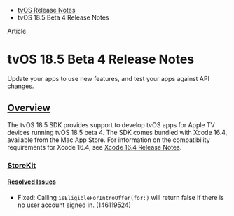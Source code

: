 - [tvOS Release Notes](https://developer.apple.com/documentation/tvos-release-notes)
- tvOS 18.5 Beta 4 Release Notes

Article

# tvOS 18.5 Beta 4 Release Notes

Update your apps to use new features, and test your apps against API changes.

## [Overview](https://developer.apple.com/documentation/tvos-release-notes/tvos-18_5-release-notes#Overview)

The tvOS 18.5 SDK provides support to develop tvOS apps for Apple TV devices running tvOS 18.5 beta 4. The SDK comes bundled with Xcode 16.4, available from the Mac App Store. For information on the compatibility requirements for Xcode 16.4, see [Xcode 16.4 Release Notes](https://developer.apple.com/documentation/Xcode-Release-Notes/xcode-16_4-release-notes).

### [StoreKit](https://developer.apple.com/documentation/tvos-release-notes/tvos-18_5-release-notes#StoreKit)

#### [Resolved Issues](https://developer.apple.com/documentation/tvos-release-notes/tvos-18_5-release-notes#Resolved-Issues)

- Fixed: Calling `isEligibleForIntroOffer(for:)` will return false if there is no user account signed in. (146119524)
